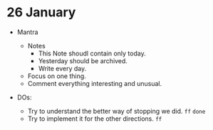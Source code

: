 # 26 January

* Mantra
  * Notes
    * This Note shoudl contain only today.
    * Yesterday should be archived.
    * Write every day.
  * Focus on one thing.
  * Comment everything interesting and unusual.

* DOs:
    * Try to understand the better way of stopping we did. `ff` `done`
    * Try to implement it for the other directions. `ff`